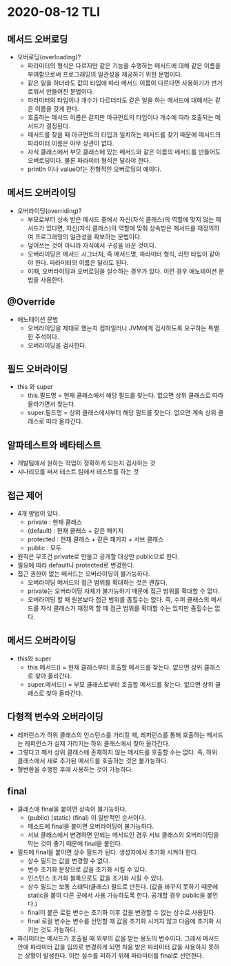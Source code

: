 # 2020-08-12 TLI

## 메서드 오버로딩
- 오버로딩(overloading)?
    - 파라미터의 형식은 다르지만 같은 기능을 수행하는 메서드에 대해 같은 이름을 부여함으로써 프로그래밍의 일관성을 제공하기 위한 문법이다.  
    - 같은 일을 하더라도 값의 타입에 따라 메서드 이름이 다르다면 사용하기가 번거로워서 만들어진 문법이다.
    - 파라미터의 타입이나 개수가 다르더라도 같은 일을 하는 메서드에 대해서는 같은 이름을 갖게 한다.
    - 호출하는 메서드 이름은 같지만 아규먼트의 타입이나 개수에 따라 호출되는 메서드가 결정된다.
    - 메서드를 찾을 때 아규먼트의 타입과 일치하는 메서드를 찾기 때문에 메서드의 파라미터 이름은 아무 상관이 없다.
    - 자식 클래스에서 부모 클래스에 있는 메서드와 같은 이름의 메서드를 만들어도 오버로딩이다. 물론 파라미터 형식은 달라야 한다.
    - println 이나 valueOf는 전형적인 오버로딩의 예이다.

## 메서드 오버라이딩
- 오버라이딩(overriding)?
    - 부모로부터 상속 받은 메서드 중에서 자신(자식 클래스)의 역할에 맞지 않는 메서드가 있다면, 자신(자식 클래스)의 역할에 맞춰 상속받은 메서드를 재정의하여 프로그래밍의 일관성을 확보하는 문법이다.
    - 덮어쓰는 것이 아니라 자식에서 구성을 바꾼 것이다.
    - 오버라이딩은 메서드 시그너처, 즉 메서드명, 파라미터 형식, 리턴 타입이 같아야 한다. 파라미터의 이름은 달라도 된다.
    - 이때, 오버라이딩과 오버로딩을 실수하는 경우가 있다. 이런 경우 애노테이션 문법을 사용한다.

## @Override
- 애노테이션 문법
    - 오버라이딩을 제대로 했는지 컴파일러나 JVM에게 검사하도록 요구하는 특별한 주석이다.
    - 오버라이딩을 검사한다.

## 필드 오버라이딩
- this 와 super
    - this.필드명 = 현재 클래스에서 해당 필드를 찾는다. 없으면 상위 클래스로 따라 올라가면서 찾는다.
    - super.필드명 = 상위 클래스에서부터 해당 필드를 찾는다. 없으면 계속 상위 클래스로 따라 올라간다.

## 알파테스트와 베타테스트
- 개발팀에서 원하는 작업이 정확하게 되는지 검사하는 것
- 시나리오를 써서 테스트 팀에서 테스트를 하는 것

## 접근 제어
- 4개 방법이 있다.
    - private : 현재 클래스
    - (default) : 현재 클래스 + 같은 패키지
    - protected : 현재 클래스 + 같은 패키지 + 서브 클래스
    - public : 모두
- 원칙은 무조건 private로 만들고 공개할 대상만 public으로 한다.
- 필요에 따라 default나 protected로 변경한다.
- 접근 권한이 없는 메서드는 오버라이딩이 불가능하다.
    - 오버라이딩 메서드의 접근 범위를 확대하는 것은 괜찮다.
    - private는 오버라이딩 자체가 불가능하기 때문에 접근 범위를 확대할 수 없다.
    - 오버라이딩 할 때 원본보다 접근 범위를 좁힐수는 없다. 즉, 수퍼 클래스의 메서드를 자식 클래스가 재정의 할 때 접근 범위를 확대할 수는 있지만 좁힐수는 없다.

## 메서드 오버라이딩
- this와 super
    - this.메서드() = 현재 클래스부터 호출할 메서드를 찾는다. 없으면 상위 클래스로 찾아 올라간다.
    - super.메서드() = 부모 클래스로부터 호출할 메서드를 찾는다. 없으면 상위 클래스로 찾아 올라간다.

## 다형적 변수와 오버라이딩
- 레퍼런스가 하위 클래스의 인스턴스를 가리킬 때, 레퍼런스를 통해 호출하는 메서드는 레퍼런스가 실제 가리키는 하위 클래스에서 찾아 올라간다.
- 그렇다고 해서 상위 클래스에 존재하지 않는 메서드를 호출할 수는 없다. 즉, 하위 클래스에서 새로 추가된 메서드를 호출하는 것은 불가능하다.
- 형변환을 수행한 후에 사용하는 것이 가능하다.

## final
- 클래스에 final을 붙이면 상속이 불가능하다.
    - (public) (static) (final) 이 일반적인 순서이다.
    - 메소드에 final을 붙이면 오버라이딩이 불가능하다.
    - 서브 클래스에서 변경하면 안되는 메서드인 경우 서브 클래스의 오버라이딩을 막는 것이 좋기 때문에 final을 붙인다.
- 필드에 final을 붙이면 상수 필드가 된다. 생성자에서 초기화 시켜야 한다.
    - 상수 필드는 값을 변경할 수 없다.
    - 변수 초기화 문장으로 값을 초기화 시킬 수 있다.
    - 인스턴스 초기화 블록으로도 값을 초기화 시킬 수 있다.
    - 상수 필드는 보통 스태틱(클래스) 필드로 만든다. (값을 바꾸지 못하기 때문에 static을 붙여 다른 곳에서 사용 가능하도록 한다. 공개할 경우 public을 붙인다.)
    - final이 붙은 로컬 변수는 초기화 이후 값을 변경할 수 없는 상수로 사용된다.
    - final 로컬 변수는 변수를 선언할 때 값을 초기화 시키지 않고 다음에 초기화 시키는 것도 가능하다.
- 파라미터는 메서드가 호출될 때 외부의 값을 받는 용도의 변수이다. 그래서 메서드 안에 파라미터 값을 임의로 변경하게 되면 처음 받은 파라미터 값을 사용하지 못하는 상황이 발생한다. 이런 실수를 피하기 위해 파라미터를 final로 선언한다.

